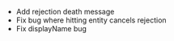 - Add rejection death message
- Fix bug where hitting entity cancels rejection
- Fix displayName bug